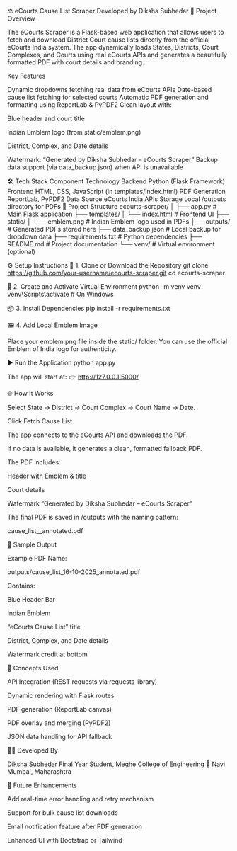 ⚖️ eCourts Cause List Scraper
Developed by Diksha Subhedar
📘 Project Overview

The eCourts Scraper is a Flask-based web application that allows users to fetch and download District Court cause lists directly from the official eCourts India system.
The app dynamically loads States, Districts, Court Complexes, and Courts using real eCourts APIs and generates a beautifully formatted PDF with court details and branding.


 Key Features

Dynamic dropdowns fetching real data from eCourts APIs
Date-based cause list fetching for selected courts
Automatic PDF generation and formatting using ReportLab & PyPDF2
Clean layout with:

Blue header and court title

Indian Emblem logo (from static/emblem.png)

District, Complex, and Date details

Watermark: “Generated by Diksha Subhedar – eCourts Scraper”
Backup data support (via data_backup.json) when API is unavailable

🛠️ Tech Stack
Component	Technology
Backend	Python (Flask Framework)
Frontend	HTML, CSS, JavaScript (in templates/index.html)
PDF Generation	ReportLab, PyPDF2
Data Source	eCourts India APIs
Storage	Local /outputs directory for PDFs
📂 Project Structure
ecourts-scraper/
│
├── app.py                      # Main Flask application
├── templates/
│   └── index.html              # Frontend UI
├── static/
│   └── emblem.png              # Indian Emblem logo used in PDFs
├── outputs/                    # Generated PDFs stored here
├── data_backup.json            # Local backup for dropdown data
├── requirements.txt            # Python dependencies
├── README.md                   # Project documentation
└── venv/                       # Virtual environment (optional)

⚙️ Setup Instructions
🧩 1. Clone or Download the Repository
git clone https://github.com/your-username/ecourts-scraper.git
cd ecourts-scraper

🐍 2. Create and Activate Virtual Environment
python -m venv venv
venv\Scripts\activate   # On Windows

📦 3. Install Dependencies
pip install -r requirements.txt

🖼️ 4. Add Local Emblem Image

Place your emblem.png file inside the static/ folder.
You can use the official Emblem of India logo for authenticity.

▶️ Run the Application
python app.py


The app will start at:
👉 http://127.0.0.1:5000/

🌐 How It Works

Select State → District → Court Complex → Court Name → Date.

Click Fetch Cause List.

The app connects to the eCourts API and downloads the PDF.

If no data is available, it generates a clean, formatted fallback PDF.

The PDF includes:

Header with Emblem & title

Court details

Watermark “Generated by Diksha Subhedar – eCourts Scraper”

The final PDF is saved in /outputs with the naming pattern:

cause_list_<date>_annotated.pdf

💾 Sample Output

Example PDF Name:

outputs/cause_list_16-10-2025_annotated.pdf


Contains:

Blue Header Bar

Indian Emblem

“eCourts Cause List” title

District, Complex, and Date details

Watermark credit at bottom

🧠 Concepts Used

API Integration (REST requests via requests library)

Dynamic rendering with Flask routes

PDF generation (ReportLab canvas)

PDF overlay and merging (PyPDF2)

JSON data handling for API fallback

👩‍💻 Developed By

Diksha Subhedar
Final Year Student, Meghe College of Engineering
📍 Navi Mumbai, Maharashtra

🏁 Future Enhancements

Add real-time error handling and retry mechanism

Support for bulk cause list downloads

Email notification feature after PDF generation


Enhanced UI with Bootstrap or Tailwind
